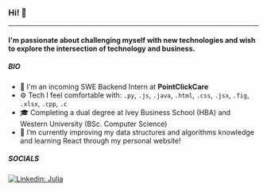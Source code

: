 ### Hi! 👋
---
#### I'm passionate about challenging myself with new technologies and wish to explore the intersection of technology and business.

##### BIO
- 🏢 I'm an incoming SWE Backend Intern at **PointClickCare**
- ⚙️ Tech I feel comfortable with: `.py`, `.js`, `.java`, `.html`, `.css`, `.jsx`, `.fig`, `.xlsx`, `.cpp`, `.c`
- 🎓 Completing a dual degree at Ivey Business School (HBA) and Western University (BSc. Computer Science)
- 🌱 I’m currently improving my data structures and algorithms knowledge and learning React through my personal website! 

##### SOCIALS

[![Linkedin: Julia](https://img.shields.io/badge/-Julia-blue?style=flat-square&logo=Linkedin&logoColor=white&link=https://www.linkedin.com/in/juliagroza/)](https://www.linkedin.com/in/juliagroza/)
<!---
julia24g/julia24g is a ✨ special ✨ repository because its `README.md` (this file) appears on your GitHub profile.
You can click the Preview link to take a look at your changes.
--->
